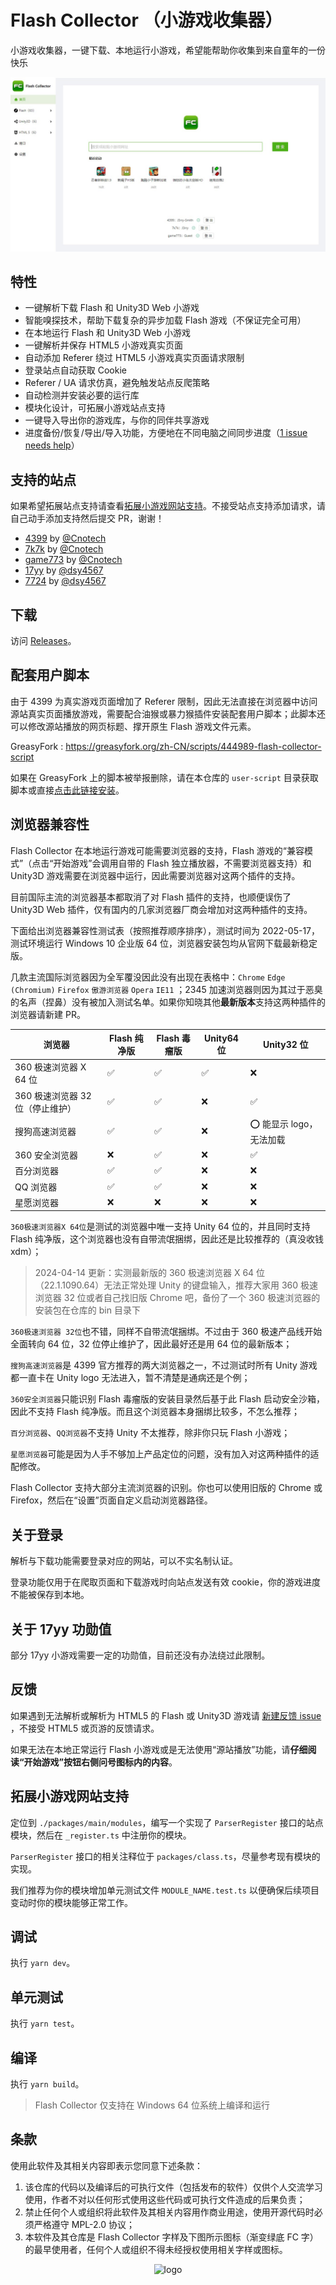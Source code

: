 # Flash Collector （小游戏收集器）

小游戏收集器，一键下载、本地运行小游戏，希望能帮助你收集到来自童年的一份快乐

<img src="img/screenshot.jpg" alt="screenshot"/>

## 特性

- 一键解析下载 Flash 和 Unity3D Web 小游戏
- 智能嗅探技术，帮助下载复杂的异步加载 Flash 游戏（不保证完全可用）
- 在本地运行 Flash 和 Unity3D Web 小游戏
- 一键解析并保存 HTML5 小游戏真实页面
- 自动添加 Referer 绕过 HTML5 小游戏真实页面请求限制
- 登录站点自动获取 Cookie
- Referer / UA 请求仿真，避免触发站点反爬策略
- 自动检测并安装必要的运行库
- 模块化设计，可拓展小游戏站点支持
- 一键导入导出你的游戏库，与你的同伴共享游戏
- 进度备份/恢复/导出/导入功能，方便地在不同电脑之间同步进度（[1 issue needs help](https://github.com/Cnotech/flash-collector/issues/6)）

## 支持的站点

如果希望拓展站点支持请查看[拓展小游戏网站支持](#拓展小游戏网站支持)。不接受站点支持添加请求，请自己动手添加支持然后提交 PR，谢谢！

- [4399](http://www.4399.com) by [@Cnotech](https://github.com/Cnotech)
- [7k7k](http://www.7k7k.com) by [@Cnotech](https://github.com/Cnotech)
- [game773](https://www.game773.com) by [@Cnotech](https://github.com/Cnotech)
- [17yy](http://www.17yy.com) by [@dsy4567](https://github.com/dsy4567)
- [7724](https://www.7724.com/new.html) by [@dsy4567](https://github.com/dsy4567)

## 下载

访问 [Releases](https://github.com/Cnotech/flash-collector/releases)。

## 配套用户脚本

由于 4399 为真实游戏页面增加了 Referer 限制，因此无法直接在浏览器中访问源站真实页面播放游戏，需要配合油猴或暴力猴插件安装配套用户脚本；此脚本还可以修改源站播放的网页标题、撑开原生 Flash 游戏文件元素。

GreasyFork : https://greasyfork.org/zh-CN/scripts/444989-flash-collector-script

如果在 GreasyFork 上的脚本被举报删除，请在本仓库的 `user-script`
目录获取脚本或直接[点击此链接安装](https://github.com/Cnotech/flash-collector/raw/master/user-script/flash-collector-script.user.js)。

## 浏览器兼容性

Flash Collector 在本地运行游戏可能需要浏览器的支持，Flash 游戏的“兼容模式”（点击“开始游戏”会调用自带的 Flash 独立播放器，不需要浏览器支持）和 Unity3D 游戏需要在浏览器中运行，因此需要浏览器对这两个插件的支持。

目前国际主流的浏览器基本都取消了对 Flash 插件的支持，也顺便误伤了 Unity3D Web 插件，仅有国内的几家浏览器厂商会增加对这两种插件的支持。

下面给出浏览器兼容性测试表（按照推荐顺序排序），测试时间为 2022-05-17，测试环境运行 Windows 10 企业版 64 位，浏览器安装包均从官网下载最新稳定版。

几款主流国际浏览器因为全军覆没因此没有出现在表格中：`Chrome` `Edge (Chromium)` `Firefox` `傲游浏览器` `Opera` `IE11`
；2345 加速浏览器则因为其过于恶臭的名声（捏鼻）没有被加入测试名单。如果你知晓其他**最新版本**支持这两种插件的浏览器请新建 PR。

| 浏览器                           | Flash 纯净版 | Flash 毒瘤版 | Unity64 位 | Unity32 位                |
| -------------------------------- | ------------ | ------------ | ---------- | ------------------------- |
| 360 极速浏览器 X 64 位           | ✅           | ✅           | ✅         | ❌                        |
| 360 极速浏览器 32 位（停止维护） | ✅           | ✅           | ❌         | ✅                        |
| 搜狗高速浏览器                   | ✅           | ✅           | ❌         | ⭕️ 能显示 logo，无法加载 |
| 360 安全浏览器                   | ❌           | ✅           | ❌         | ✅                        |
| 百分浏览器                       | ✅           | ✅           | ❌         | ❌                        |
| QQ 浏览器                        | ✅           | ✅           | ❌         | ❌                        |
| 星愿浏览器                       | ❌           | ❌           | ❌         | ❌                        |

`360极速浏览器X 64位`是测试的浏览器中唯一支持 Unity 64 位的，并且同时支持 Flash 纯净版，这个浏览器也没有自带流氓捆绑，因此还是比较推荐的（真没收钱 xdm）；

> 2024-04-14 更新：实测最新版的 360 极速浏览器 X 64 位（22.1.1090.64）无法正常处理 Unity 的键盘输入，推荐大家用 360 极速浏览器 32 位或者自己找旧版 Chrome 吧，备份了一个 360 极速浏览器的安装包在仓库的 bin 目录下

`360极速浏览器 32位`也不错，同样不自带流氓捆绑。不过由于 360 极速产品线开始全面转向 64 位，32 位停止维护了，因此最好还是用 64 位的最新版本；

`搜狗高速浏览器`是 4399 官方推荐的两大浏览器之一，不过测试时所有 Unity 游戏都一直卡在 Unity logo 无法进入，暂不清楚是通病还是个例；

`360安全浏览器`只能识别 Flash 毒瘤版的安装目录然后基于此 Flash 启动安全沙箱，因此不支持 Flash 纯净版。而且这个浏览器本身捆绑比较多，不怎么推荐；

`百分浏览器`、`QQ浏览器`不支持 Unity 不太推荐，除非你只玩 Flash 小游戏；

`星愿浏览器`可能是因为人手不够加上产品定位的问题，没有加入对这两种插件的适配修改。

Flash Collector 支持大部分主流浏览器的识别。你也可以使用旧版的 Chrome 或 Firefox，然后在“设置”页面自定义启动浏览器路径。

## 关于登录

解析与下载功能需要登录对应的网站，可以不实名制认证。

登录功能仅用于在爬取页面和下载游戏时向站点发送有效 cookie，你的游戏进度不能被保存到本地。

## 关于 17yy 功勋值

部分 17yy 小游戏需要一定的功勋值，目前还没有办法绕过此限制。

## 反馈

如果遇到无法解析或解析为 HTML5 的 Flash 或 Unity3D
游戏请 [新建反馈 issue](https://github.com/Cnotech/flash-collector/issues/new?assignees=Cnotech&labels=&template=unsolvable.yml&title=%5Bunsolvable%5D%3A+)
，不接受 HTML5
或页游的反馈请求。

如果无法在本地正常运行 Flash 小游戏或是无法使用“源站播放”功能，请**仔细阅读“开始游戏”按钮右侧问号图标内的内容**。

## 拓展小游戏网站支持

定位到 `./packages/main/modules`，编写一个实现了 `ParserRegister` 接口的站点模块，然后在 `_register.ts` 中注册你的模块。

`ParserRegister` 接口的相关注释位于 `packages/class.ts`，尽量参考现有模块的实现。

我们推荐为你的模块增加单元测试文件 `MODULE_NAME.test.ts` 以便确保后续项目变动时你的模块能够正常工作。

## 调试

执行 `yarn dev`。

## 单元测试

执行 `yarn test`。

## 编译

执行 `yarn build`。

> Flash Collector 仅支持在 Windows 64 位系统上编译和运行

## 条款

使用此软件及其相关内容即表示您同意下述条款：

1. 该仓库的代码以及编译后的可执行文件（包括发布的软件）仅供个人交流学习使用，作者不对以任何形式使用这些代码或可执行文件造成的后果负责；
2. 禁止任何个人或组织将此软件及其相关内容用作商业用途，使用开源代码时必须严格遵守 MPL-2.0 协议；
3. 本软件及其仓库是 Flash Collector 字样及下图所示图标（渐变绿底 FC 字）的最早使用者，任何个人或组织不得未经授权使用相关字样或图标。

<div align=center>
    <img src="retinue/favicon.ico" alt="logo"/>
</div>
